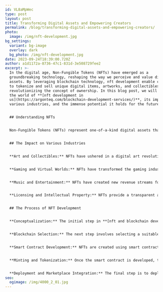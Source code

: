 ```yaml
---
id: VL8aMpWec
type: post
layout: post
title: Transforming Digital Assets and Empowering Creators
permalink: /blog/transforming-digital-assets-and-empowering-creators/
photo:
  image: /img/nft-development.jpg
bg_settings:
  variant: bg-image
  overlay: dark
  bg_photo: /img/nft-development.jpg
date: 2023-09-24T18:39:00.720Z
author: a1d1172a-8736-47c1-831d-3e508729fee2
excerpt: >-
  In the digital age, Non-Fungible Tokens (NFTs) have emerged as a
  groundbreaking technology, reshaping the way we perceive and value digital
  assets. By leveraging blockchain technology, nft development enable creators
  to tokenize and sell unique digital items, artworks, and collectibles,
  revolutionizing the concept of ownership. In this blog post, we will explore
  the world of **[nft development in
  us](https://argonteq.com/blockchain-development-services/)**, its impact on
  various industries, and the immense potential it holds for the future.


  ## Understanding NFTs


  Non-Fungible Tokens (NFTs) represent one-of-a-kind digital assets that cannot be replicated or exchanged on a one-to-one basis. Each **[nft development](https://argonteq.com/blockchain-development-services/)** holds a distinct digital signature that verifies its authenticity, ownership, and history. This unique characteristic has unlocked new opportunities for creators, collectors, and investors in a variety of industries.


  ## The Impact on Various Industries


  **Art and Collectibles:** NFTs have ushered in a digital art revolution, providing artists with unprecedented opportunities to showcase and monetize their creations. By tokenizing their artwork, artists can prove ownership, establish scarcity, and receive royalties when their NFTs are bought or sold. This new paradigm allows for direct engagement with fans and eliminates the need for intermediaries, revolutionizing the art market.


  **Gaming and Virtual Worlds:** NFTs have transformed the gaming industry by allowing players to own, trade, and monetize in-game assets. By tokenizing virtual items, characters, and properties, gamers have the opportunity to enhance their gaming experience and generate real-world value from their virtual investments. **[top nft development company](https://argonteq.com/blockchain-development-services/)** are also driving the development of immersive virtual worlds where players can freely explore and interact with unique digital assets.


  **Music and Entertainment:** NFTs have created new revenue streams for musicians, enabling them to tokenize albums, songs, concert tickets, and exclusive experiences. Artists can directly engage with their fanbase and offer unique perks to NFT holders, fostering a closer relationship and empowering fans to become part of the creative journey.


  **Licensing and Intellectual Property:** NFTs provide a transparent and immutable record of ownership, revolutionizing how intellectual property is managed and licensed. Creators can tokenize their work, establish proof of authenticity, and track the history of ownership and rights. This not only protects their intellectual property but also streamlines the licensing process and ensures fair compensation for their creations.


  ## The Process of NFT Development


  **Conceptualization:** The initial step in **[nft and blockchain development](https://argonteq.com/blockchain-development-services/)** is defining the digital asset to be tokenized. This can range from artwork, music, videos, virtual real estate, or any unique digital creation. The creator determines the parameters, rarity, and value proposition of the NFT.


  **Blockchain Selection:** The next step involves selecting a suitable blockchain platform to build the NFT. Ethereum is currently the most popular choice, given its robust infrastructure and widespread adoption.


  **Smart Contract Development:** NFTs are created using smart contracts, self-executing programs that govern the behavior and rules of the token. Developers write custom smart contracts that define the ownership, transferability, royalties, and other functionalities of the NFT.


  **Minting and Tokenization:** Once the smart contract is developed, the NFT is minted by associating the unique digital asset with a token. Metadata, including the name, description, image, and additional attributes, is encoded into the token, providing important information about the NFT.


  **Deployment and Marketplace Integration:** The final step is to deploy the NFT on the chosen blockchain and integrate it with NFT marketplaces or platforms.
seo:
  ogimage: /img/4000_2_01.jpg
---
```

